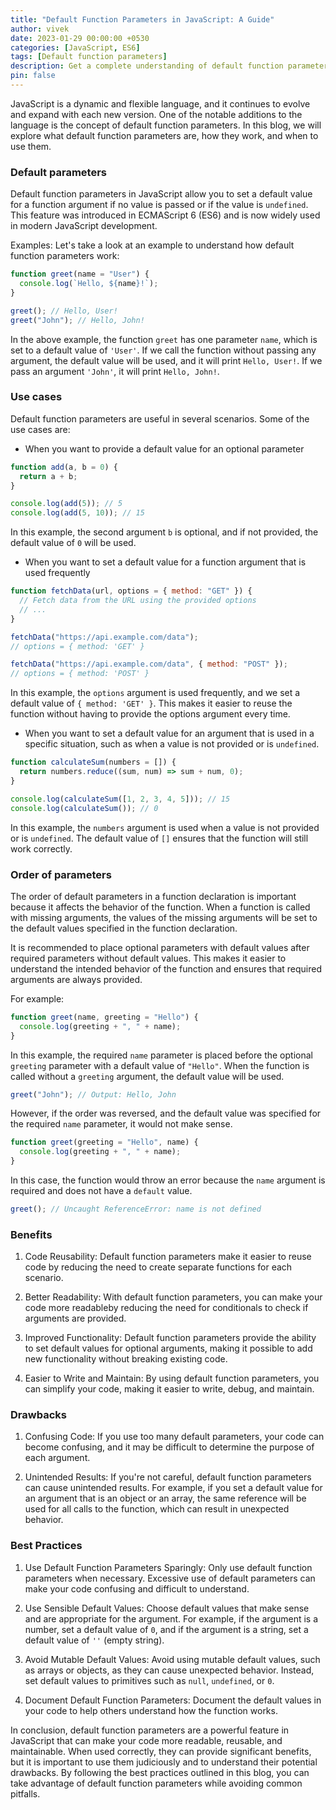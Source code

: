 ```yaml
---
title: "Default Function Parameters in JavaScript: A Guide"
author: vivek
date: 2023-01-29 00:00:00 +0530
categories: [JavaScript, ES6]
tags: [Default function parameters]
description: Get a complete understanding of default function parameters in JavaScript with this comprehensive guide. Learn how to set default values for function arguments and enhance your coding skills."
pin: false
---
```


JavaScript is a dynamic and flexible language, and it continues to evolve and expand with each new version. One of the notable additions to the language is the concept of default function parameters. In this blog, we will explore what default function parameters are, how they work, and when to use them.

### Default parameters

Default function parameters in JavaScript allow you to set a default value for a function argument if no value is passed or if the value is `undefined`. This feature was introduced in ECMAScript 6 (ES6) and is now widely used in modern JavaScript development.

Examples:
Let's take a look at an example to understand how default function parameters work:

```javascript
function greet(name = "User") {
  console.log(`Hello, ${name}!`);
}

greet(); // Hello, User!
greet("John"); // Hello, John!
```

In the above example, the function `greet` has one parameter `name`, which is set to a default value of `'User'`. If we call the function without passing any argument, the default value will be used, and it will print `Hello, User!`. If we pass an argument `'John'`, it will print `Hello, John!`.

### Use cases

Default function parameters are useful in several scenarios. Some of the use cases are:

- When you want to provide a default value for an optional parameter

```javascript
function add(a, b = 0) {
  return a + b;
}

console.log(add(5)); // 5
console.log(add(5, 10)); // 15
```

In this example, the second argument `b` is optional, and if not provided, the default value of `0` will be used.

- When you want to set a default value for a function argument that is used frequently

```javascript
function fetchData(url, options = { method: "GET" }) {
  // Fetch data from the URL using the provided options
  // ...
}

fetchData("https://api.example.com/data");
// options = { method: 'GET' }

fetchData("https://api.example.com/data", { method: "POST" });
// options = { method: 'POST' }
```

In this example, the `options` argument is used frequently, and we set a default value of `{ method: 'GET' }`. This makes it easier to reuse the function without having to provide the options argument every time.

- When you want to set a default value for an argument that is used in a specific situation, such as when a value is not provided or is `undefined`.

```javascript
function calculateSum(numbers = []) {
  return numbers.reduce((sum, num) => sum + num, 0);
}

console.log(calculateSum([1, 2, 3, 4, 5])); // 15
console.log(calculateSum()); // 0
```

In this example, the `numbers` argument is used when a value is not provided or is `undefined`. The default value of `[]` ensures that the function will still work correctly.

### Order of parameters

The order of default parameters in a function declaration is important because it affects the behavior of the function. When a function is called with missing arguments, the values of the missing arguments will be set to the default values specified in the function declaration.

It is recommended to place optional parameters with default values after required parameters without default values. This makes it easier to understand the intended behavior of the function and ensures that required arguments are always provided.

For example:

```javascript
function greet(name, greeting = "Hello") {
  console.log(greeting + ", " + name);
}
```

In this example, the required `name` parameter is placed before the optional `greeting` parameter with a default value of `"Hello"`. When the function is called without a `greeting` argument, the default value will be used.

```javascript
greet("John"); // Output: Hello, John
```

However, if the order was reversed, and the default value was specified for the required `name` parameter, it would not make sense.

```javascript
function greet(greeting = "Hello", name) {
  console.log(greeting + ", " + name);
}
```

In this case, the function would throw an error because the `name` argument is required and does not have a `default` value.

```javascript
greet(); // Uncaught ReferenceError: name is not defined
```

### Benefits

1. Code Reusability: Default function parameters make it easier to reuse code by reducing the need to create separate functions for each scenario.

2. Better Readability: With default function parameters, you can make your code more readableby reducing the need for conditionals to check if arguments are provided.

3. Improved Functionality: Default function parameters provide the ability to set default values for optional arguments, making it possible to add new functionality without breaking existing code.

4. Easier to Write and Maintain: By using default function parameters, you can simplify your code, making it easier to write, debug, and maintain.

### Drawbacks

1. Confusing Code: If you use too many default parameters, your code can become confusing, and it may be difficult to determine the purpose of each argument.

2. Unintended Results: If you're not careful, default function parameters can cause unintended results. For example, if you set a default value for an argument that is an object or an array, the same reference will be used for all calls to the function, which can result in unexpected behavior.

### Best Practices

1. Use Default Function Parameters Sparingly: Only use default function parameters when necessary. Excessive use of default parameters can make your code confusing and difficult to understand.

2. Use Sensible Default Values: Choose default values that make sense and are appropriate for the argument. For example, if the argument is a number, set a default value of `0`, and if the argument is a string, set a default value of `''` (empty string).

3. Avoid Mutable Default Values: Avoid using mutable default values, such as arrays or objects, as they can cause unexpected behavior. Instead, set default values to primitives such as `null`, `undefined`, or `0`.

4. Document Default Function Parameters: Document the default values in your code to help others understand how the function works.

In conclusion, default function parameters are a powerful feature in JavaScript that can make your code more readable, reusable, and maintainable. When used correctly, they can provide significant benefits, but it is important to use them judiciously and to understand their potential drawbacks. By following the best practices outlined in this blog, you can take advantage of default function parameters while avoiding common pitfalls.
